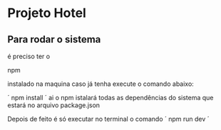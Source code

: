 # Projeto Hotel

## Para rodar o sistema
é preciso ter o <p>npm</p> instalado na maquina caso já tenha execute o comando abaixo:

´
    npm install
´
ai o npm istalará todas as dependências do sistema que estará no arquivo package.json

Depois de feito é só executar no terminal o comando
´
    npm run dev
´
